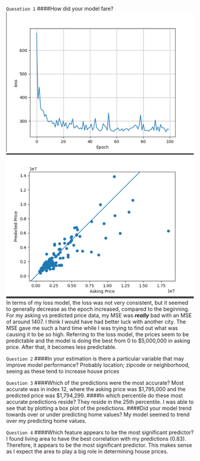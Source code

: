 `Quesetion 1`
####How did your model fare?
![img_8.png](img_8.png)![img_9.png](img_9.png)
In terms of my loss model, the loss was not very consistent, but it seemed to generally decrease as the epoch increased, compared to the beginning.
For my asking vs predicted price data, my MSE was **_really_** bad with an MSE of around 1407. I think I would have had better luck with another city.
The MSE gave me such a hard time while I was trying to find out what was causing it to be so high.
Referring to the loss model, the prices seem to be predictable and the model is doing the best from 0 to $5,000,000 in asking price. After that, it becomes less predictable.

`Question 2`
####In your estimation is there a particular variable that may improve model performance?
Probably location; zipcode or neighborhood, seeing as these tend to increase house prices 

`Question 3`
####Which of the predictions were the most accurate? 
Most accurate was in index 12, where the asking price was $1,795,000 and the predicted price was $1,794,299.
####In which percentile do these most accurate predictions reside? 
They reside in the 25th percentile. I was able to see that by plotting a box plot of the predictions. 
####Did your model trend towards over or under predicting home values?
My model seemed to trend over my predicting home values. 

`Question 4`
####Which feature appears to be the most significant predictor?
I found living area to have the best correlation with my predictions (0.83). Therefore, it appears to be the most significant predictor. This makes sense as I expect the area to play a big role in determining house prices. 